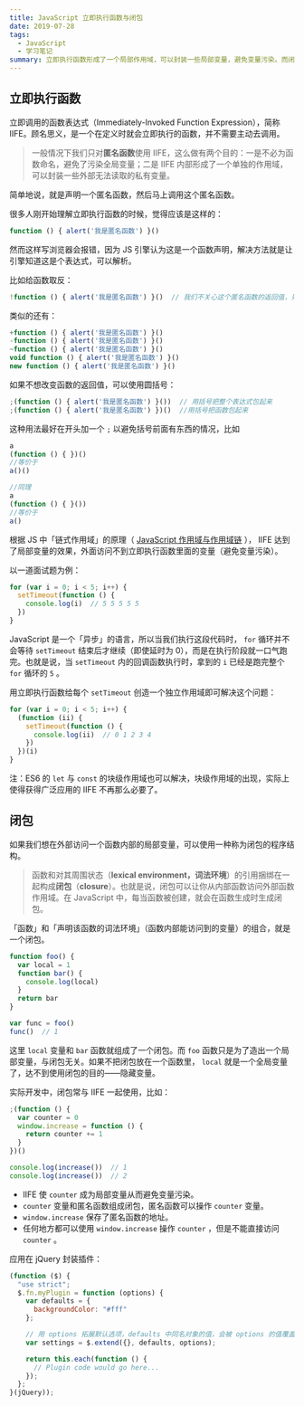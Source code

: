```yaml
---
title: JavaScript 立即执行函数与闭包
date: 2019-07-28
tags:
  - JavaScript
  - 学习笔记
summary: 立即执行函数形成了一个局部作用域，可以封装一些局部变量，避免变量污染。而闭包可以在外部访问一个函数内部的局部变量。实际开发中，这两者经常一起使用，以实现模块化的效果。
---
```


## 立即执行函数

立即调用的函数表达式（Immediately-Invoked Function Expression），简称 IIFE。顾名思义，是一个在定义时就会立即执行的函数，并不需要主动去调用。

> 一般情况下我们只对**匿名函数**使用 IIFE，这么做有两个目的：一是不必为函数命名，避免了污染全局变量；二是 IIFE 内部形成了一个单独的作用域，可以封装一些外部无法读取的私有变量。
>

简单地说，就是声明一个匿名函数，然后马上调用这个匿名函数。

很多人刚开始理解立即执行函数的时候，觉得应该是这样的：

```js
function () { alert('我是匿名函数') }()
```

然而这样写浏览器会报错，因为 JS 引擎认为这是一个函数声明，解决方法就是让引擎知道这是个表达式，可以解析。

比如给函数取反：

```js
!function () { alert('我是匿名函数') }()  // 我们不关心这个匿名函数的返回值，只想通过语法检查
```

类似的还有：

```js
+function () { alert('我是匿名函数') }()
-function () { alert('我是匿名函数') }()
~function () { alert('我是匿名函数') }()
void function () { alert('我是匿名函数') }()
new function () { alert('我是匿名函数') }()
```

如果不想改变函数的返回值，可以使用圆括号：

```js
;(function () { alert('我是匿名函数') }())  // 用括号把整个表达式包起来
;(function () { alert('我是匿名函数') })()  //用括号把函数包起来
```

这种用法最好在开头加一个 `;` 以避免括号前面有东西的情况，比如

```js
a
(function () { })()
//等价于
a()()

//同理
a
(function () { }())
//等价于
a()
```

根据 JS 中「链式作用域」的原理（ [JavaScript 作用域与作用域链](https://evanmiao.github.io/2019/07/25/js-scope/) ）， IIFE 达到了局部变量的效果，外面访问不到立即执行函数里面的变量（避免变量污染）。

以一道面试题为例：

```js
for (var i = 0; i < 5; i++) {
  setTimeout(function () {
    console.log(i)  // 5 5 5 5 5
  })
}
```

JavaScript 是一个「异步」的语言，所以当我们执行这段代码时， `for` 循环并不会等待 `setTimeout` 结束后才继续（即使延时为 0），而是在执行阶段就一口气跑完。也就是说，当 `setTimeout` 内的回调函数执行时，拿到的 `i` 已经是跑完整个 `for` 循环的 `5` 。

用立即执行函数给每个 `setTimeout` 创造一个独立作用域即可解决这个问题：

```js
for (var i = 0; i < 5; i++) {
  (function (ii) {
    setTimeout(function () {
      console.log(ii)  // 0 1 2 3 4
    })
  })(i)
}
```

注：ES6 的 `let` 与 `const` 的块级作用域也可以解决，块级作用域的出现，实际上使得获得广泛应用的 IIFE 不再那么必要了。

## 闭包

如果我们想在外部访问一个函数内部的局部变量，可以使用一种称为闭包的程序结构。

> 函数和对其周围状态（**lexical environment，词法环境**）的引用捆绑在一起构成**闭包**（**closure**）。也就是说，闭包可以让你从内部函数访问外部函数作用域。在 JavaScript 中，每当函数被创建，就会在函数生成时生成闭包。

「函数」和「声明该函数的词法环境」（函数内部能访问到的变量）的组合，就是一个闭包。

```js
function foo() {
  var local = 1
  function bar() {
    console.log(local)
  }
  return bar
}

var func = foo()
func()  // 1
```

这里 `local` 变量和 `bar` 函数就组成了一个闭包。而 `foo` 函数只是为了造出一个局部变量，与闭包无关。如果不把闭包放在一个函数里， `local` 就是一个全局变量了，达不到使用闭包的目的——隐藏变量。

实际开发中，闭包常与 IIFE 一起使用，比如：

```js
;(function () {
  var counter = 0
  window.increase = function () {
    return counter += 1
  }
})()

console.log(increase())  // 1
console.log(increase())  // 2
```

- IIFE 使 `counter` 成为局部变量从而避免变量污染。
- `counter` 变量和匿名函数组成闭包，匿名函数可以操作 `counter` 变量。
- `window.increase` 保存了匿名函数的地址。
- 任何地方都可以使用 `window.increase` 操作 `counter` ，但是不能直接访问 `counter` 。

应用在 jQuery 封装插件：

```js
(function ($) {
  "use strict";
  $.fn.myPlugin = function (options) {
    var defaults = {
      backgroundColor: "#fff"
    };

    // 用 options 拓展默认选项，defaults 中同名对象的值，会被 options 的值覆盖
    var settings = $.extend({}, defaults, options);

    return this.each(function () {
      // Plugin code would go here...
    });
  };
}(jQuery));
```
